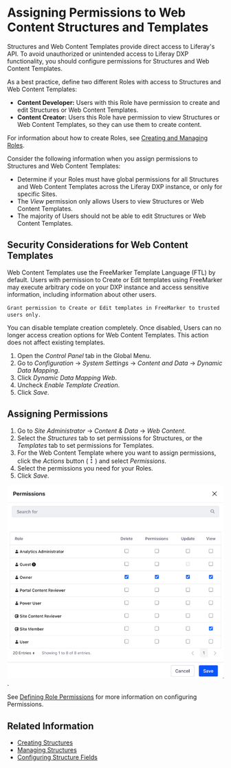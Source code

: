 # Assigning Permissions to Web Content Structures and Templates

Structures and Web Content Templates provide direct access to Liferay's API. To avoid unauthorized or unintended access to Liferay DXP functionality, you should configure permissions for Structures and Web Content Templates.

As a best practice, define two different Roles with access to Structures and Web Content Templates:

* **Content Developer:** Users with this Role have permission to create and edit Structures or Web Content Templates.
* **Content Creator:** Users this Role have permission to view Structures or Web Content Templates, so they can use them to create content.

For information about how to create Roles, see [Creating and Managing Roles](../../../users-and-permissions/roles-and-permissions/creating-and-managing-roles.md).

Consider the following information when you assign permissions to Structures and Web Content Templates:

* Determine if your Roles must have global permissions for all Structures and Web Content Templates across the Liferay DXP instance, or only for specific Sites.
* The *View* permission only allows Users to view Structures or Web Content Templates.
* The majority of Users should not be able to edit Structures or Web Content Templates.

## Security Considerations for Web Content Templates

Web Content Templates use the FreeMarker Template Language (FTL) by default. Users with permission to Create or Edit templates using FreeMarker may execute arbitrary code on your DXP instance and access sensitive information, including information about other users.

```{important}
Grant permission to Create or Edit templates in FreeMarker to trusted users only.
```

You can disable template creation completely. Once disabled, Users can no longer access creation options for Web Content Templates. This action does not affect existing templates.

1. Open the *Control Panel* tab in the Global Menu.
1. Go to *Configuration* → *System Settings* → *Content and Data* → *Dynamic Data Mapping*.
1. Click *Dynamic Data Mapping Web*.
1. Uncheck *Enable Template Creation*.
1. Click *Save*.

## Assigning Permissions

1. Go to *Site Administrator* &rarr; *Content & Data* &rarr; *Web Content*.
1. Select the *Structures* tab to set permissions for Structures, or the *Templates* tab to set permissions for Templates.
1. For the Web Content Template where you want to assign permissions, click the *Actions* button (![Actions](../../../images/icon-actions.png)) and select *Permissions*.
1. Select the permissions you need for your Roles.
1. Click *Save*.

![Permissions Dialog for Web Content Structures and Templates](./assigning-permissions-to-structures-and-templates/images/01.png).

See [Defining Role Permissions](../../../users-and-permissions/roles-and-permissions/defining-role-permissions.md) for more information on configuring Permissions.

## Related Information

* [Creating Structures](./creating-structures.md)
* [Managing Structures](./managing-structures.md)
* [Configuring Structure Fields](./configuring-structure-fields.md)

